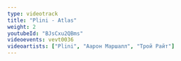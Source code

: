 ```yaml
---
type: videotrack
title: "Plini - Atlas"
weight: 2
youtubeId: "BJsCxu2QBms"
videoevents: vevt0036
videoartists: ["Plini", "Аарон Маршалл", "Трой Райт"]
---
```

